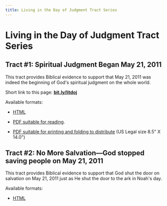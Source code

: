 ```yaml
---
title: Living in the Day of Judgment Tract Series
---
```

# Living in the Day of Judgment Tract Series

## Tract #1: Spiritual Judgment Began May 21, 2011

This tract provides Biblical evidence to support that May 21, 2011 was indeed the beginning
of God's spiritual judgment on the whole world.

Short link to this page: __[bit.ly/litdoj](http://bit.ly/litdoj)__

Available formats:

* [HTML](spiritual-judgment/)

* [PDF suitable for reading](http://ebible2.com/wp-content/uploads/2013/11/spiritual-judgment-tract-read.pdf).

* [PDF suitable for printing and folding to distribute](http://ebible2.com/wp-content/uploads/2013/11/spiritual-judgment-tract.pdf)
    \(US Legal size 8.5&quot; X 14.0&quot;\)

## Tract #2: No More Salvation—God stopped saving people on May 21, 2011

This tract provides Biblical evidence to support that God shut the door on salvation
on May 21, 2011 just as He shut the door to the ark in Noah's day.

Available formats:

* [HTML](no-more-salvation/)

